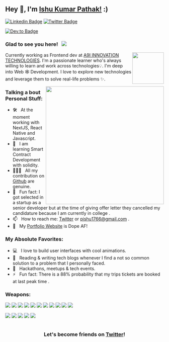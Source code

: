 ## Hey 👋, I'm [Ishu Kumar Pathak!](https://ishu-pathak.vercel.app/) :)


[![Linkedin Badge](https://img.shields.io/badge/LinkedIn-0077B5?style=for-the-badge&logo=linkedin&logoColor=white)](https://www.linkedin.com/in/ishu-pathak/)
[![Twitter Badge](https://img.shields.io/badge/Twitter-1DA1F2?style=for-the-badge&logo=twitter&logoColor=white)](https://twitter.com/ishu__pathak)
<!-- [![Dev.to Badge](https://img.shields.io/badge/Instagram-E1306C?style=for-the-badge&logo=instagram&logoColor=white)]() -->
[![Dev.to Badge](https://img.shields.io/badge/Portfolio-030303?style=for-the-badge&logo=HumbleBundle&logoColor=white)](https://ishu-pathak.vercel.app/)

### Glad to see you here! &nbsp; ![](https://komarev.com/ghpvc/?username=IshuKrPathak&color=blue)

<img align="right" width="100" alt="" src="assets/rzp.gif" />

Currently working as Frontend dev at [A9I INNOVATION TECHNOLOGIES](https://a9i.ai/).
I'm a passionate learner who's always willing to learn and work across technologies💡.
I'm deep into Web 🕸️ Development.
I love to explore new technologies and leverage them to solve real-life problems ✨.

<img align="right" width="375" alt="" src="https://media.giphy.com/media/QN6NnhbgfOpoI/giphy.gif" />

### Talking a bout Personal Stuff:

- 🛠 &nbsp; At the moment working with NextJS, React Native and Javascript.
- 👀 &nbsp; I am learning Smart Contract Development with solidity.
- 👨🏻‍💻 &nbsp; All my contribution on [Github](https://github.com/IshuKrPathak) are genuine.
- 👾 &nbsp; Fun fact: I got selected in a startup as a senior developer but at the time of giving offer letter they
             cancelled my candidature because I am currently in college .
- 📫 &nbsp; How to reach me: [Twitter](https://twitter.com/ishu__pathak) or pishu1766@gmail.com .
- 🚀 &nbsp; My [Portfolio Website](https://ishu-pathak.vercel.app/) is Dope AF!
### My Absolute Favorites:

- 💻 &nbsp; I love to build user interfaces with cool animations.
- 📰 &nbsp; Reading & writing tech blogs whenever I find a not so common solution to a problem that I personally faced.
- 🍕 &nbsp; Hackathons, meetups & tech events.
- ⚡ &nbsp; Fun fact: There is a 88% probability that my trips tickets are booked at last peak time .

### Weapons:

<a href="#"><img src="https://img.shields.io/badge/HTML5-red?style=for-the-badge&logo=html5&labelColor=black&color=E34F26"/></a>
<a href="#"><img src="https://img.shields.io/badge/CSS3-white?style=for-the-badge&logo=css3&logoColor=1572B6&labelColor=black&color=1572B6" /></a>
<a href="#"><img src="https://img.shields.io/badge/Javascript-yellow?style=for-the-badge&logo=javascript&labelColor=black&color=c89100"/></a>
<a href="#"><img src="https://img.shields.io/badge/MongoDB-green?style=for-the-badge&logo=mongodb&labelColor=black&color=409040"/></a>
<a href="#"><img src="https://img.shields.io/badge/Express-black?style=for-the-badge&logo=express&labelColor=black&color=1f1f1f"/></a>
<a href="#"><img src="https://img.shields.io/badge/React-blue?style=for-the-badge&logo=react&labelColor=black&color=3a8296"/></a>
<a href="#"><img src="https://img.shields.io/badge/Node.JS-blue?style=for-the-badge&logo=node.js&logoColor=lime&labelColor=black&color=236b23"/></a>
<a href="#"><img src="https://img.shields.io/badge/Tailwind%20CSS-black?style=for-the-badge&logo=tailwindcss&labelColor=black&color=1CA1B8"/></a>
<a href="#"><img src="https://img.shields.io/badge/Next.js-black?style=for-the-badge&logo=Next.js&&logoColor=white&labelColor=black&color=2E2E2E"/></a>
<a href="#"><img src="https://img.shields.io/badge/Solidity-black?style=for-the-badge&logo=solidity&&logoColor=white&labelColor=black&color=white"/></a>
<a href="#"><img src="https://img.shields.io/badge/Hardhat-black?style=for-the-badge&logo=hardhat&&logoColor=white&labelColor=black&color=white"/></a>


<a href="#"><img src="https://img.shields.io/badge/Git-red?style=for-the-badge&logo=git&labelColor=black&color=red"/></a>
<a href="#"><img src="https://img.shields.io/badge/GitHub-black?style=for-the-badge&logo=github&labelColor=black&color=181717"/></a>
<a href="#"><img src="https://img.shields.io/badge/VSCode-cyan?style=for-the-badge&logo=visual%20studio%20code&labelColor=00497a&color=007ACC"/></a>
<a href="#"><img src="https://img.shields.io/badge/Postman-orange?style=for-the-badge&logo=postman&labelColor=black&color=ff4704"/></a>
<a href="#"><img src="https://img.shields.io/badge/Figma-pink?style=for-the-badge&logo=figma&labelColor=black&color=eb3471"/></a>

#

<div align="center">

### Let's become friends on [Twitter](https://twitter.com/ishu__pathak)!

</div>
